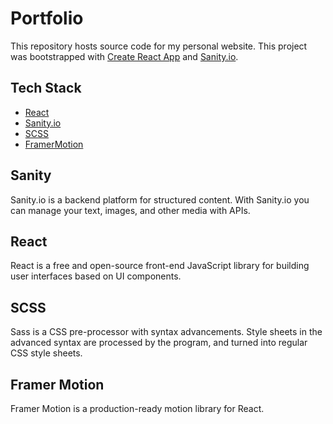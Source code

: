 # Portfolio

This repository hosts source code for my personal website. This project was bootstrapped with [Create React App](https://github.com/facebook/create-react-app) and [Sanity.io](https://www.sanity.io/docs/introduction/getting-started?utm_source=readme).

## Tech Stack

- [React](https://reactjs.org/docs/getting-started.html)
- [Sanity.io](https://www.sanity.io/?adgroupid=60352568786&adid=570916971261&gclid=CjwKCAiAx8KQBhAGEiwAD3EiPzIC-5L9kB-i9jZNOx5NUBj1noN4EY0rwyBjokSmRgFKmU4wYnGwixoCPVgQAvD_BwE)
- [SCSS](https://sass-lang.com/documentation/syntax)
- [FramerMotion](https://www.framer.com/motion/)

## Sanity

Sanity.io is a backend platform for structured content. With Sanity.io you can manage your text, images, and other media with APIs.

## React

React is a free and open-source front-end JavaScript library for building user interfaces based on UI components.


## SCSS

Sass is a CSS pre-processor with syntax advancements. Style sheets in the advanced syntax are processed by the program, and turned into regular CSS style sheets.


## Framer Motion

Framer Motion is a production-ready motion library for React. 
